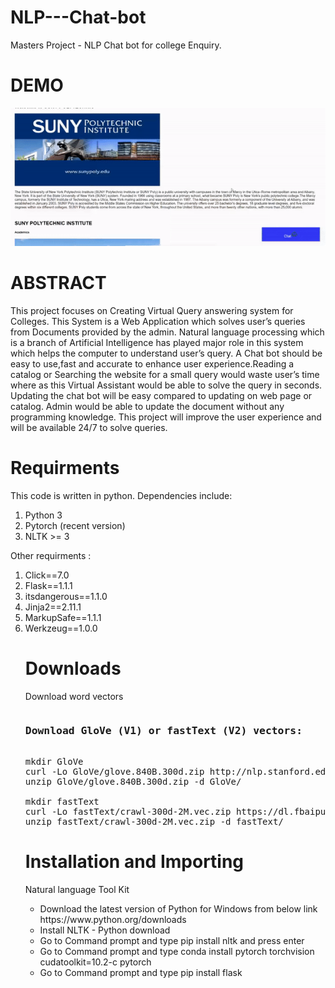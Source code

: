 # NLP---Chat-bot
Masters Project - NLP Chat bot for college Enquiry.
# DEMO
<img src="demo.gif" alt="">
<h1> ABSTRACT </h1>
<p> This project focuses on Creating Virtual Query answering system for Colleges. This
System is a Web Application which solves user’s queries from Documents provided by the
admin. Natural language processing which is a branch of Artificial Intelligence has played
major role in this system which helps the computer to understand user’s query. A Chat
bot should be easy to use,fast and accurate to enhance user experience.Reading a catalog
or Searching the website for a small query would waste user’s time where as this Virtual
Assistant would be able to solve the query in seconds. Updating the chat bot will be easy
compared to updating on web page or catalog. Admin would be able to update the document
without any programming knowledge. This project will improve the user experience and will
be available 24/7 to solve queries. </p>
<h1> Requirments </h1>
This code is written in python. Dependencies include:
<ol>
<li> Python 3 </li>
<li> Pytorch (recent version)</li>
<li> NLTK >= 3</li>
</ol>

Other requirments : 
<ol>
<li> Click==7.0</li>
<li>Flask==1.1.1</li>
<li>itsdangerous==1.1.0</li>
<li>Jinja2==2.11.1</li>
<li>MarkupSafe==1.1.1</li></li>
<li>Werkzeug==1.0.0</li>
<h1>Downloads </h1>
Download word vectors

<pre><h3>Download GloVe (V1) or fastText (V2) vectors:</h3>
mkdir GloVe
curl -Lo GloVe/glove.840B.300d.zip http://nlp.stanford.edu/data/glove.840B.300d.zip
unzip GloVe/glove.840B.300d.zip -d GloVe/

mkdir fastText
curl -Lo fastText/crawl-300d-2M.vec.zip https://dl.fbaipublicfiles.com/fasttext/vectors-english/crawl-300d-2M.vec.zip
unzip fastText/crawl-300d-2M.vec.zip -d fastText/</pre>
        
<h1>Installation and Importing </h1>
<p>Natural language Tool Kit</p>
<ul>
<li>Download the latest version of Python for Windows from below link https://www.python.org/downloads</li>
<li>Install NLTK - Python download</li>
<li>Go to Command prompt and type pip install nltk and press enter</li>
<li>Go to Command prompt and type conda install pytorch torchvision cudatoolkit=10.2-c pytorch</li>
<li>Go to Command prompt and type pip install flask</li>
       </ul>


